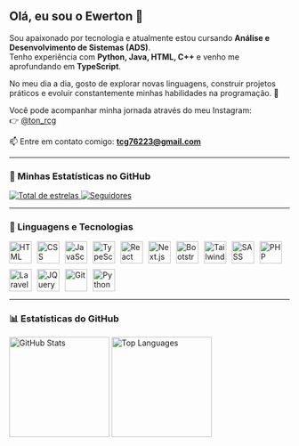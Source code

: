 ## Olá, eu sou o Ewerton 👋

Sou apaixonado por tecnologia e atualmente estou cursando **Análise e Desenvolvimento de Sistemas (ADS)**.  
Tenho experiência com **Python, Java, HTML, C++** e venho me aprofundando em **TypeScript**.  

No meu dia a dia, gosto de explorar novas linguagens, construir projetos práticos e evoluir constantemente minhas habilidades na programação. 🚀  

Você pode acompanhar minha jornada através do meu Instagram:  
👉 [@ton_rcg](https://www.instagram.com/ton_rcg)  

📫 Entre em contato comigo: **tcg76223@gmail.com**

---

### 🌟 Minhas Estatísticas no GitHub

<p>
  <a href="https://github.com/Pplton?tab=repositories&sort=stargazers">
    <img 
      alt="Total de estrelas" 
      title="Total de estrelas GitHub" 
      src="https://custom-icon-badges.demolab.com/github/stars/Pplton?color=55960c&style=for-the-badge&labelColor=488207&logo=star&label=estrelas"
    />
  </a>
  <a href="https://github.com/Pplton?tab=followers">
    <img 
      alt="Seguidores" 
      title="Me siga no GitHub" 
      src="https://custom-icon-badges.demolab.com/github/followers/Pplton?color=236ad3&labelColor=1155ba&style=for-the-badge&logo=github&label=Seguidores&logoColor=white"
    />
  </a>
</p>

---

### 🤖 Linguagens e Tecnologias

<div style="display: flex; flex-wrap: wrap; gap: 10px;">
<img alt="HTML" title="HTML" width="40px" src="https://cdn.jsdelivr.net/gh/devicons/devicon@latest/icons/html5/html5-original.svg"/>
<img alt="CSS" title="CSS" width="40px" src="https://cdn.jsdelivr.net/gh/devicons/devicon@latest/icons/css3/css3-original.svg"/>
<img alt="JavaScript" title="JavaScript" width="40px" src="https://cdn.jsdelivr.net/gh/devicons/devicon@latest/icons/javascript/javascript-original.svg"/>
<img alt="TypeScript" title="TypeScript" width="40px" src="https://cdn.jsdelivr.net/gh/devicons/devicon@latest/icons/typescript/typescript-original.svg"/>
<img alt="React" title="React" width="40px" src="https://cdn.jsdelivr.net/gh/devicons/devicon@latest/icons/react/react-original.svg"/>
<img alt="Next.js" title="Next.js" width="40px" src="https://cdn.jsdelivr.net/gh/devicons/devicon@latest/icons/nextjs/nextjs-original.svg"/>
<img alt="Bootstrap" title="Bootstrap" width="40px" src="https://cdn.jsdelivr.net/gh/devicons/devicon@latest/icons/bootstrap/bootstrap-original.svg"/>
<img alt="Tailwind" title="TailwindCSS" width="40px" src="https://cdn.jsdelivr.net/gh/devicons/devicon@latest/icons/tailwindcss/tailwindcss-original.svg"/>
<img alt="SASS" title="SASS" width="40px" src="https://cdn.jsdelivr.net/gh/devicons/devicon@latest/icons/sass/sass-original.svg"/>
<img alt="PHP" title="PHP" width="40px" src="https://cdn.jsdelivr.net/gh/devicons/devicon@latest/icons/php/php-original.svg"/>
<img alt="Laravel" title="Laravel" width="40px" src="https://cdn.jsdelivr.net/gh/devicons/devicon@latest/icons/laravel/laravel-original.svg"/>
<img alt="JQuery" title="JQuery" width="40px" src="https://cdn.jsdelivr.net/gh/devicons/devicon@latest/icons/jquery/jquery-original.svg"/>
<img alt="Git" title="Git" width="40px" src="https://cdn.jsdelivr.net/gh/devicons/devicon@latest/icons/git/git-original.svg"/>
<img alt="Python" title="Python" width="40px" src="https://cdn.jsdelivr.net/gh/devicons/devicon@latest/icons/python/python-original.svg"/>
</div>

---

### 📊 Estatísticas do GitHub

<p>
  <img 
    alt="GitHub Stats" 
    height="180" 
    src="https://github-readme-stats.vercel.app/api?username=Pplton&show_icons=true&theme=tokyonight&include_all_commits=true&locale=pt-br&cache_seconds=3600" 
  />
  <img 
    alt="Top Languages" 
    height="180" 
    src="https://github-readme-stats.vercel.app/api/top-langs/?username=Pplton&theme=tokyonight&layout=compact&custom_title=Tecnologias&langs_count=9&cache_seconds=3600" 
  />
</p>
